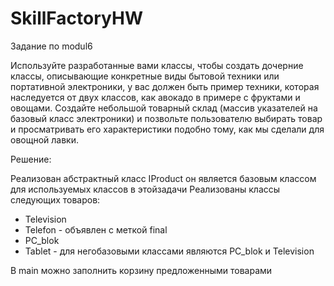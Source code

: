 # SkillFactoryHW
Задание по modul6

Используйте разработанные вами классы, чтобы создать дочерние классы, описывающие конкретные виды бытовой техники
 или портативной электроники, у вас должен быть пример техники, которая наследуется от двух классов, как авокадо в
 примере с фруктами и овощами.
Создайте небольшой товарный склад (массив указателей на базовый класс электроники) и позвольте пользователю выбирать
 товар и просматривать его характеристики подобно тому, как мы сделали для овощной лавки.

Решение:

Реализован абстрактный класс IProduct он является базовым классом для используемых классов в этойзадачи
Реализованы классы следующих товаров:
 - Television
 - Telefon - объявлен с меткой final
 - PC_blok
 - Tablet - для негобазовыми классами являются PC_blok и Television
 
 В main можно заполнить корзину предложенными товарами